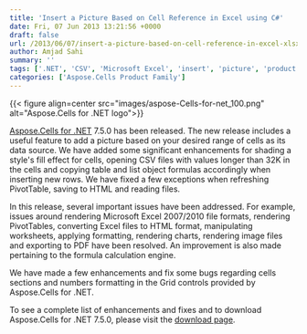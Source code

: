 ```yaml
---
title: 'Insert a Picture Based on Cell Reference in Excel using C#'
date: Fri, 07 Jun 2013 13:21:56 +0000
draft: false
url: /2013/06/07/insert-a-picture-based-on-cell-reference-in-excel-xlsx/
author: Amjad Sahi
summary: ''
tags: ['.NET', 'CSV', 'Microsoft Excel', 'insert', 'picture', 'product release']
categories: ['Aspose.Cells Product Family']
---
```




{{< figure align=center src="images/aspose-Cells-for-net_100.png" alt="Aspose.Cells for .NET logo">}}


[Aspose.Cells for .NET][1] 7.5.0 has been released. The new release includes a useful feature to add a picture based on your desired range of cells as its data source. We have added some significant enhancements for shading a style's fill effect for cells, opening CSV files with values longer than 32K in the cells and copying table and list object formulas accordingly when inserting new rows. We have fixed a few exceptions when refreshing PivotTable, saving to HTML and reading files.

In this release, several important issues have been addressed. For example, issues around rendering Microsoft Excel 2007/2010 file formats, rendering PivotTables, converting Excel files to HTML format, manipulating worksheets, applying formatting, rendering charts, rendering image files and exporting to PDF have been resolved. An improvement is also made pertaining to the formula calculation engine.

We have made a few enhancements and fix some bugs regarding cells sections and numbers formatting in the Grid controls provided by Aspose.Cells for .NET.

To see a complete list of enhancements and fixes and to download Aspose.Cells for .NET 7.5.0, please visit the [download page][2].




[1]: https://products.aspose.com/cells/net
[2]: https://downloads.aspose.com/cells/net




